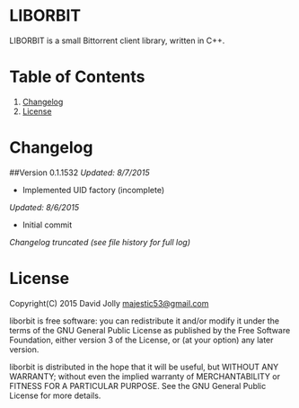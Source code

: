LIBORBIT
========

LIBORBIT is a small Bittorrent client library, written in C++.

Table of Contents
=================

1. [Changelog](https://github.com/majestic53/libbt#changelog)
2. [License](https://github.com/majestic53/libbt#license)

Changelog
=========

##Version 0.1.1532
*Updated: 8/7/2015*

* Implemented UID factory (incomplete)

*Updated: 8/6/2015*

* Initial commit

*Changelog truncated (see file history for full log)*

License
=======

Copyright(C) 2015 David Jolly <majestic53@gmail.com>

liborbit is free software: you can redistribute it and/or modify
it under the terms of the GNU General Public License as published by
the Free Software Foundation, either version 3 of the License, or
(at your option) any later version.

liborbit is distributed in the hope that it will be useful,
but WITHOUT ANY WARRANTY; without even the implied warranty of
MERCHANTABILITY or FITNESS FOR A PARTICULAR PURPOSE.  See the
GNU General Public License for more details.
